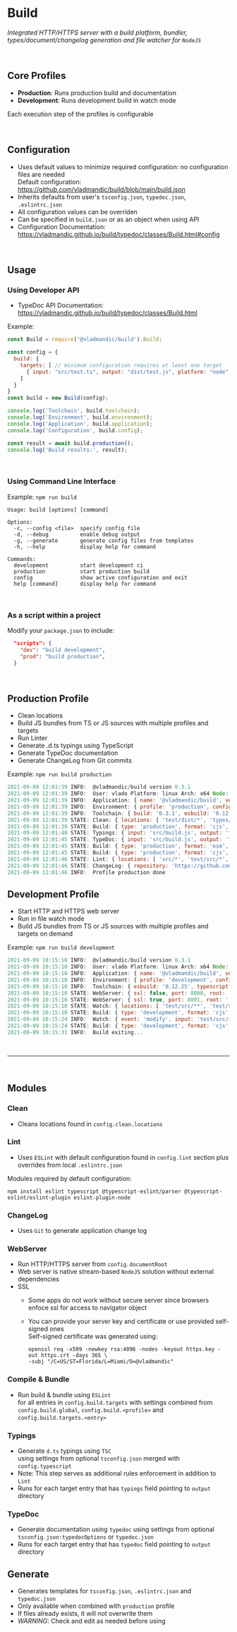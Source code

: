 # Build

*Integrated HTTP/HTTPS server with a build platform, bundler, types/document/changelog generation and file watcher for `NodeJS`*

<br>

## Core Profiles

- **Production**: Runs production build and documentation
- **Development**: Runs development build in watch mode

Each execution step of the profiles is configurable

<br>

## Configuration

- Uses default values to minimize required configuration: no configuration files are needed  
  Default configuration: <https://github.com/vladmandic/build/blob/main/build.json>
- Inherits defaults from user's `tsconfig.json`, `typedoc.json`, `.eslintrc.json`
- All configuration values can be overriden
- Can be specified in `build.json` or as an object when using API
- Configuration Documentation:  
  <https://vladmandic.github.io/build/typedoc/classes/Build.html#config>

<br>

## Usage

### Using Developer API

- TypeDoc API Documentation:  
  <https://vladmandic.github.io/build/typedoc/classes/Build.html>

Example:

```js
const Build = require('@vladmandic/build').Build;

const config = {
  build: {
    targets: [ // minimum configuration requires at least one target
      { input: "src/test.ts", output: "dist/test.js", platform: "node", format: "cjs", typedoc: 'typedoc', typings: 'types' }
    ]
  }
}
const build = new Build(config);

console.log('Toolchain', build.toolchain);
console.log('Environment', build.environment);
console.log('Application', build.application);
console.log('Configuration', build.config);

const result = await build.production();
console.log('Build results:', result);
```

<br>

### Using Command Line Interface

Example: `npm run build`

```log
Usage: build [options] [command]

Options:
  -c, --config <file>  specify config file
  -d, --debug          enable debug output
  -g, --generate       generate config files from templates
  -h, --help           display help for command

Commands:
  development          start development ci
  production           start production build
  config               show active configuration and exit
  help [command]       display help for command
```

<br>

### As a script within a project

Modify your `package.json` to include:

```json
  "scripts": {
    "dev": "build development",
    "prod": "build production",
  }
```

<br>

## Production Profile

- Clean locations
- Build JS bundles from TS or JS sources with multiple profiles and targets
- Run Linter
- Generate .d.ts typings using TypeScript
- Generate TypeDoc documentation
- Generate ChangeLog from Git commits

Example: `npm run build production`

```js
2021-09-09 12:01:39 INFO:  @vladmandic/build version 0.3.1
2021-09-09 12:01:39 INFO:  User: vlado Platform: linux Arch: x64 Node: v16.8.0
2021-09-09 12:01:39 INFO:  Application: { name: '@vladmandic/build', version: '0.3.1' }
2021-09-09 12:01:39 INFO:  Environment: { profile: 'production', config: 'build.json', tsconfig: true, eslintrc: true, git: true }
2021-09-09 12:01:39 INFO:  Toolchain: { build: '0.3.1', esbuild: '0.12.25', typescript: '4.4.2', typedoc: '0.21.9', eslint: '7.32.0' }
2021-09-09 12:01:39 STATE: Clean: { locations: [ 'test/dist/*', 'types/*', 'typedoc/*', [length]: 3 ] }
2021-09-09 12:01:39 STATE: Build: { type: 'production', format: 'cjs', platform: 'node', input: 'src/build.js', output: 'test/dist/build.js', files: 12, inputBytes: 34587, outputBytes: 593571 }
2021-09-09 12:01:40 STATE: Typings: { input: 'src/build.js', output: 'types', files: 7 }
2021-09-09 12:01:45 STATE: TypeDoc: { input: 'src/build.js', output: 'typedoc', objects: 2, index: true }
2021-09-09 12:01:45 STATE: Build: { type: 'production', format: 'esm', platform: 'browser', input: 'test/src/index.ts', output: 'test/dist/index.esm.js', files: 2, inputBytes: 503, outputBytes: 377 }
2021-09-09 12:01:45 STATE: Build: { type: 'production', format: 'cjs', platform: 'node', input: 'test/src/index.ts', output: 'test/dist/index.node.js', files: 2, inputBytes: 503, outputBytes: 845 }
2021-09-09 12:01:46 STATE: Lint: { locations: [ 'src/*', 'test/src/*', [length]: 2 ], files: 12, errors: 0, warnings: 0 }
2021-09-09 12:01:46 STATE: ChangeLog: { repository: 'https://github.com/vladmandic/build', branch: 'main', output: 'CHANGELOG.md' }
2021-09-09 12:01:46 INFO:  Profile production done
```

## Development Profile

- Start HTTP and HTTPS web server
- Run in file watch mode
- Build JS bundles from TS or JS sources with multiple profiles and targets on demand

Example: `npm run build development`

```js
2021-09-09 10:15:10 INFO:  @vladmandic/build version 0.3.1
2021-09-09 10:15:10 INFO:  User: vlado Platform: linux Arch: x64 Node: v16.8.0
2021-09-09 10:15:10 INFO:  Application: { name: '@vladmandic/build', version: '0.3.1' }
2021-09-09 10:15:10 INFO:  Environment: { profile: 'development', config: 'build.json', tsconfig: true, eslintrc: true, git: true }
2021-09-09 10:15:10 INFO:  Toolchain: { esbuild: '0.12.25', typescript: '4.4.2', typedoc: '0.21.9', eslint: '7.32.0' }
2021-09-09 10:15:10 STATE: WebServer: { ssl: false, port: 8000, root: '.' }
2021-09-09 10:15:10 STATE: WebServer: { ssl: true, port: 8001, root: '.', sslKey: 'cert/https.key', sslCrt: 'cert/https.crt' }
2021-09-09 10:15:10 STATE: Watch: { locations: [ 'test/src/**', 'test/src/**', [length]: 2 ] }
2021-09-09 10:15:10 STATE: Build: { type: 'development', format: 'cjs', platform: 'node', input: 'test/src/index.ts', output: 'test/dist/index.node.js', files: 2, inputBytes: 503, outputBytes: 845 }
2021-09-09 10:15:24 INFO:  Watch: { event: 'modify', input: 'test/src/index.ts' }
2021-09-09 10:15:24 STATE: Build: { type: 'development', format: 'cjs', platform: 'node', input: 'test/src/index.ts', output: 'test/dist/index.node.js', files: 2, inputBytes: 503, outputBytes: 845 }
2021-09-09 10:15:31 INFO:  Build exiting...
```

<br><hr><br>

## Modules

### Clean

- Cleans locations found in `config.clean.locations`

### Lint

- Uses `ESLint` with default configuration found in `config.lint` section plus overrides from local `.eslintrc.json`

Modules required by default configuration:

```shell
npm install eslint typescript @typescript-eslint/parser @typescript-eslint/eslint-plugin eslint-plugin-node
```

### ChangeLog

- Uses `Git` to generate application change log

### WebServer

- Run HTTP/HTTPS server from `config.documentRoot`
- Web server is native stream-based `NodeJS` solution without external dependencies
- SSL
  - Some apps do not work without secure server since browsers enfoce ssl for access to navigator object
  - You can provide your server key and certificate or use provided self-signed ones  
    Self-signed certificate was generated using:

    ```shell
    openssl req -x509 -newkey rsa:4096 -nodes -keyout https.key -out https.crt -days 365 \
    -subj "/C=US/ST=Florida/L=Miami/O=@vladmandic"
    ```

### Compile & Bundle

- Run build & bundle using `ESLint`  
  for all entries in `config.build.targets`
  with settings combined from `config.build.global`, `config.build.<profile>` and `config.build.targets.<entry>`

### Typings

- Generate `d.ts` typings using `TSC`  
  using settings from optional `tsconfig.json` merged with `config.typescript`
- Note: This step serves as additional rules enforcement in addition to `Lint`
- Runs for each target entry that has `typings` field pointing to `output` directory

### TypeDoc

- Generate documentation using `typedoc`
  using settings from optional `tsconfig.json:typedocOptions` or `typedoc.json`
- Runs for each target entry that has `typedoc` field pointing to `output` directory

## Generate

- Generates templates for `tsconfig.json`, `.eslintrc.json` and `typedoc.json`
- Only available when combined with `production` profile
- If files already exists, it will not overwrite them
- *WARNING*: Check and edit as needed before using
